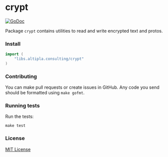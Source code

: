 
# crypt

[![GoDoc](https://godoc.org/libs.altipla.consulting/crypt?status.svg)](https://godoc.org/libs.altipla.consulting/crypt)

Package `crypt` contains utilities to read and write encrypted text and protos.


### Install

```go
import (
	"libs.altipla.consulting/crypt"
)
```


### Contributing

You can make pull requests or create issues in GitHub. Any code you send should be formatted using ```make gofmt```.


### Running tests

Run the tests:

```shell
make test
```


### License

[MIT License](../LICENSE)
